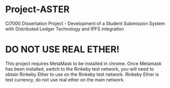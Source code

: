# Project-ASTER
CI7000 Dissertation Project - Development of a Student Submission System with Distributed Ledger Technology and IPFS integration

# DO NOT USE REAL ETHER!
This project requires MetaMask to be installed in chrome. Once Metamask has been installed, switch to the Rinkeby test network, you will need to obtain Rinkeby Ether to use on the Rinkeby test network. Rinkeby Ether is test currency, do not use real ether on the main network.
